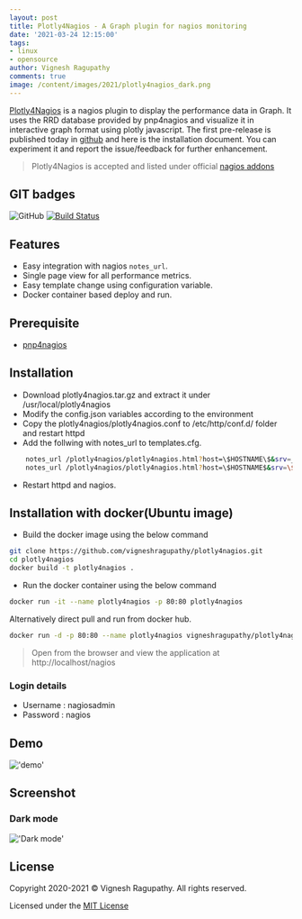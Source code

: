 ```yaml
---
layout: post
title: Plotly4Nagios - A Graph plugin for nagios monitoring
date: '2021-03-24 12:15:00'
tags:
- linux
- opensource
author: Vignesh Ragupathy
comments: true
image: /content/images/2021/plotly4nagios_dark.png
---
```


[Plotly4Nagios](https://github.com/vigneshragupathy/plotly4nagios) is a nagios plugin to display the performance data in Graph. It uses the RRD database provided by pnp4nagios and visualize it in interactive graph format using plotly javascript. The first pre-release is published today in [github](https://github.com/vigneshragupathy/plotly4nagios) and here is the installation document. You can experiment it and report the issue/feedback for further enhancement.

> Plotly4Nagios is accepted and listed under official [nagios addons](https://exchange.nagios.org/directory/Addons/Graphing-and-Trending/Plotly4Nagios/details)

## GIT badges

![GitHub](https://img.shields.io/github/license/vigneshragupathy/plotly4nagios)
[![Build Status](https://travis-ci.com/vigneshragupathy/plotly4nagios.svg?branch=main)](https://travis-ci.com/vigneshragupathy/plotly4nagios)

## Features

- Easy integration with nagios `notes_url`.
- Single page view for all performance metrics.
- Easy template change using configuration variable.
- Docker container based deploy and run.

## Prerequisite

- [pnp4nagios](https://support.nagios.com/kb/article/nagios-core-performance-graphs-using-pnp4nagios-801.html)

## Installation

- Download plotly4nagios.tar.gz and extract it under /usr/local/plotly4nagios
- Modify the config.json variables according to the environment
- Copy the plotly4nagios/plotly4nagios.conf to /etc/http/conf.d/ folder and restart httpd
- Add the follwing with  notes_url to templates.cfg.

``` bash
    notes_url /plotly4nagios/plotly4nagios.html?host=\$HOSTNAME\$&srv=_HOST_
    notes_url /plotly4nagios/plotly4nagios.html?host=\$HOSTNAME$&srv=\$SERVICEDESC$
```

- Restart httpd and nagios.

## Installation with docker(Ubuntu image)

- Build the docker image using the below command

```bash
git clone https://github.com/vigneshragupathy/plotly4nagios.git
cd plotly4nagios
docker build -t plotly4nagios .
```

- Run the docker container using the below command

```bash
docker run -it --name plotly4nagios -p 80:80 plotly4nagios
```

Alternatively direct pull and run from docker hub.

```bash
docker run -d -p 80:80 --name plotly4nagios vigneshragupathy/plotly4nagios
```

> Open from the browser and view the application at http://localhost/nagios

### Login details

- Username : nagiosadmin
- Password : nagios

## Demo

!['demo'](https://raw.githubusercontent.com/vigneshragupathy/plotly4nagios/main/img/plotly4nagios.gif)

## Screenshot

### Dark mode

!['Dark mode'](https://raw.githubusercontent.com/vigneshragupathy/plotly4nagios/main/img/screenshot_darkmode.png)

## License

Copyright 2020-2021 © Vignesh Ragupathy. All rights reserved.

Licensed under the [MIT License](https://github.com/vigneshragupathy/plotly4nagios/blob/ed09f8d687014107c8002d92acbc7acd2f62468a/LICENSE)
